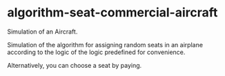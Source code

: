 # algorithm-seat-commercial-aircraft

Simulation of an Aircraft.

Simulation of the algorithm for assigning random seats in an airplane according to the logic of the logic predefined for convenience.

Alternatively, you can choose a seat by paying.
